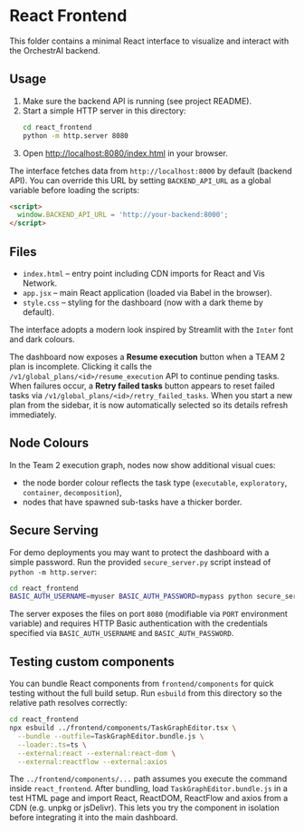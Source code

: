 # React Frontend

This folder contains a minimal React interface to visualize and interact with the OrchestrAI backend.

## Usage

1. Make sure the backend API is running (see project README).
2. Start a simple HTTP server in this directory:
   ```bash
   cd react_frontend
   python -m http.server 8080
   ```
3. Open [http://localhost:8080/index.html](http://localhost:8080/index.html) in your browser.

The interface fetches data from `http://localhost:8000` by default (backend API). You can override this URL by setting `BACKEND_API_URL` as a global variable before loading the scripts:

```html
<script>
  window.BACKEND_API_URL = 'http://your-backend:8000';
</script>
```

## Files

- `index.html` – entry point including CDN imports for React and Vis Network.
- `app.jsx` – main React application (loaded via Babel in the browser).
- `style.css` – styling for the dashboard (now with a dark theme by default).

The interface adopts a modern look inspired by Streamlit with the `Inter` font and dark colours.

The dashboard now exposes a **Resume execution** button when a TEAM&nbsp;2 plan is incomplete. Clicking it calls the `/v1/global_plans/<id>/resume_execution` API to continue pending tasks.
When failures occur, a **Retry failed tasks** button appears to reset failed tasks via `/v1/global_plans/<id>/retry_failed_tasks`.
When you start a new plan from the sidebar, it is now automatically selected so its details refresh immediately.

## Node Colours

In the Team&nbsp;2 execution graph, nodes now show additional visual cues:

- the node border colour reflects the task type (`executable`, `exploratory`, `container`, `decomposition`),
- nodes that have spawned sub-tasks have a thicker border.

## Secure Serving

For demo deployments you may want to protect the dashboard with a simple password.
Run the provided `secure_server.py` script instead of `python -m http.server`:

```bash
cd react_frontend
BASIC_AUTH_USERNAME=myuser BASIC_AUTH_PASSWORD=mypass python secure_server.py
```

The server exposes the files on port `8080` (modifiable via `PORT` environment
variable) and requires HTTP Basic authentication with the credentials specified
via `BASIC_AUTH_USERNAME` and `BASIC_AUTH_PASSWORD`.

## Testing custom components

You can bundle React components from `frontend/components` for quick testing
without the full build setup. Run `esbuild` from this directory so the relative
path resolves correctly:

```bash
cd react_frontend
npx esbuild ../frontend/components/TaskGraphEditor.tsx \
  --bundle --outfile=TaskGraphEditor.bundle.js \
  --loader:.ts=ts \
  --external:react --external:react-dom \
  --external:reactflow --external:axios
```

The `../frontend/components/...` path assumes you execute the command inside
`react_frontend`. After bundling, load `TaskGraphEditor.bundle.js` in a test
HTML page and import React, ReactDOM, ReactFlow and axios from a CDN (e.g.
unpkg or jsDelivr). This lets you try the component in isolation before
integrating it into the main dashboard.
